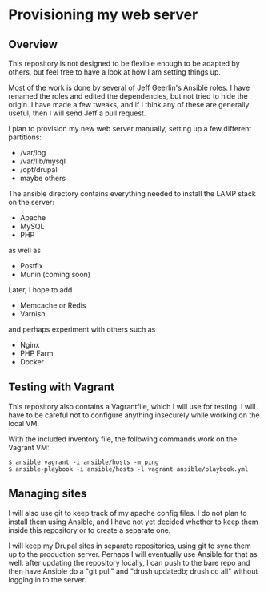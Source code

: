 # Provisioning my web server

## Overview

This repository is not designed to be flexible enough to be adapted by others,
but feel free to have a look at how I am setting things up.

Most of the work is done by several of [Jeff
Geerlin](https://github.com/geerlingguy)'s Ansible roles. I have renamed the
roles and edited the dependencies, but not tried to hide the origin.  I have
made a few tweaks, and if I think any of these are generally useful, then I
will send Jeff a pull request.

I plan to provision my new web server manually, setting up a few different
partitions:

- /var/log
- /var/lib/mysql
- /opt/drupal
- maybe others

The ansible directory contains everything needed to install the LAMP stack on
the server:

- Apache
- MySQL
- PHP

as well as

- Postfix
- Munin (coming soon)

Later, I hope to add

- Memcache or Redis
- Varnish

and perhaps experiment with others such as

- Nginx
- PHP Farm
- Docker

## Testing with Vagrant

This repository also contains a Vagrantfile, which I will use for testing.  I
will have to be careful not to configure anything insecurely while working on
the local VM.

With the included inventory file, the following commands work on the Vagrant
VM:

```
$ ansible vagrant -i ansible/hosts -m ping
$ ansible-playbook -i ansible/hosts -l vagrant ansible/playbook.yml
```

## Managing sites

I will also use git to keep track of my apache config files.  I do not plan to
install them using Ansible, and I have not yet decided whether to keep them
inside this repository or to create a separate one.

I will keep my Drupal sites in separate repositories, using git to sync them
up to the production server.  Perhaps I will eventually use Ansible for that
as well:  after updating the repository locally, I can push to the bare repo
and then have Ansible do a "git pull" and "drush updatedb; drush cc all"
without logging in to the server.
